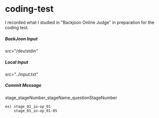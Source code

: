 # coding-test

I recorded what I studied in "Backjoon Online Judge" in preparation for the coding test.

##### BaekJoon Input

src="/dev/stdin"

##### Local Input

src="../input.txt"

##### Commit Message

stage_stageNumber_stageName_questionStageNumber

    ex) stage_01_io-op_01
        stage_01_io-op_01-05
